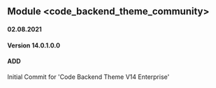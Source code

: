 ## Module <code_backend_theme_community>

#### 02.08.2021
#### Version 14.0.1.0.0
#### ADD
Initial Commit for 'Code Backend Theme V14 Enterprise'